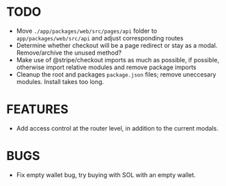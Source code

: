 # TODO

- Move `./app/packages/web/src/pages/api` folder to `app/packages/web/src/api` and adjust corresponding routes
- Determine whether checkout will be a page redirect or stay as a modal. Remove/archive the unused method?
- Make use of @stripe/checkout imports as much as possible, if possible, otherwise import relative modules and remove package imports
- Cleanup the root and packages `package.json` files; remove uneccesary modules. Install takes too long.

# FEATURES

- Add access control at the router level, in addition to the current modals.

# BUGS
- Fix empty wallet bug, try buying with SOL with an empty wallet.